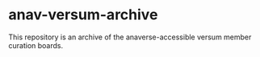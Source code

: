 # anav-versum-archive
This repository is an archive of the anaverse-accessible versum member curation boards.
